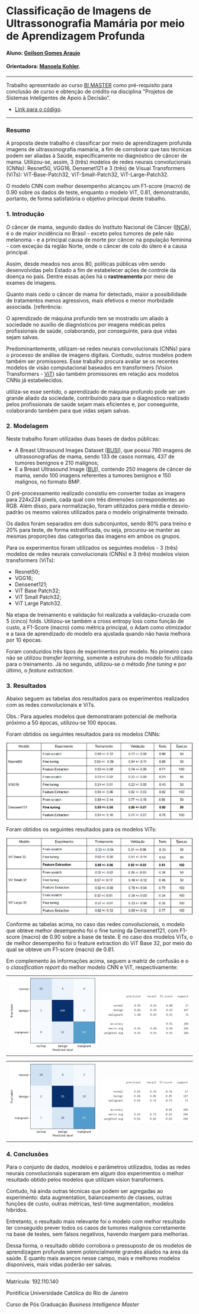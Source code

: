 <!-- antes de enviar a versão final, solicitamos que todos os comentários, colocados para orientação ao aluno, sejam removidos do arquivo -->
# Classificação de Imagens de Ultrassonografia Mamária por meio de Aprendizagem Profunda

#### Aluno: [Geilson Gomes Araujo](https://github.com/Geilson-Araujo)
#### Orientadora: [Manoela Kohler](https://github.com/manoelakohler).


---

Trabalho apresentado ao curso [BI MASTER](https://ica.puc-rio.ai/bimaster/) como pré-requisito para conclusão de curso e obtenção de crédito na disciplina "Projetos de Sistemas Inteligentes de Apoio à Decisão".

<!-- para os links a seguir, caso os arquivos estejam no mesmo repositório que este README, não há necessidade de incluir o link completo: basta incluir o nome do arquivo, com extensão, que o GitHub completa o link corretamente -->
- [Link para o código](https://github.com/Geilson-Araujo/BI-Master_PUC-Rio). <!-- caso não aplicável, remover esta linha -->

---

### Resumo

<!-- trocar o texto abaixo pelo resumo do trabalho, em português -->

A proposta deste trabalho é classificar por meio de aprendizagem profunda imagens de ultrassonografia mamária, a fim de corroborar que tais técnicas podem ser aliadas à Saúde, especificamente no diagnóstico de câncer de mama.
Utilizou-se, assim, 3 (três) modelos de redes neurais convolucionais (CNNs): Resnet50, VGG16, Densenet121 e 3 (três) de Visual Transformers (ViTs): ViT-Base-Patch32, ViT-Small-Patch32, ViT-Large-Patch32.

O modelo CNN com melhor desempenho alcançou um F1-score (macro) de 0.90 sobre os dados de teste, enquanto o modelo ViT, 0.81, demonstrando, portanto, de forma satisfatória o objetivo principal deste trabalho.


### 1. Introdução

O câncer de mama, segundo dados do Instituto Nacional de Câncer ([INCA](www.inca.gob.br/mama)), é o de maior incidência no Brasil - exceto pelos tumores de pele não melanoma - e a principal causa de morte por câncer na população feminina - com exceção da região Norte, onde o câncer de colo do útero é a causa principal.

Assim, desde meados nos anos 80, políticas públicas vêm sendo desenvolvidas pelo Estado a fim de estabelecer ações de controle da doença no país. Dentre essas ações há o __rastreamento__ por meio de exames de imagens.

Quanto mais cedo o câncer de mama for detectado, maior a possibilidade de tratamentos menos agressivos, mais efetivos e menor morbidade associada. [referência: 

O aprendizado de máquina profundo tem se mostrado um aliado à sociedade no auxílio de diagnósticos por imagens médicas pelos profissionais de saúde, colaborando, por conseguinte, para que vidas sejam salvas.

Predominantemente, utilizam-se redes neurais convolucionais (CNNs) para o processo de análise de imagens digitais. Contudo, outros modelos podem também ser promissores. 
Esse trabalho procura avaliar se os recentes modelos de visão computacional baseados em transformers (Vision Transformers - [ViT](https://arxiv.org/abs/2010.11929)) são também promissores em relação aos modelos CNNs já estabelecidos.

utiliza-se esse sentido, o aprendizado de máquina profundo pode ser um grande aliado da sociedade, contribuindo para que o diagnóstico realizado pelos profissionais de saúde sejam mais eficientes e, por conseguinte, colaborando também para que vidas sejam salvas.


### 2. Modelagem

Neste trabalho foram utilizadas duas bases de dados públicas:

* A Breast Ultrasound Images Dataset ([BUSI](https://www.kaggle.com/datasets/aryashah2k/breast-ultrasound-images-dataset)), que possui 780 imagens de ultrassonografias de mama, sendo  133 de casos normais, 437 de tumores benígnos e 210 malignos;
* E a Breast Ultrasound Image ([BUI](https://data.mendeley.com/datasets/wmy84gzngw/1)), contendo 250 imagens de câncer de mama, sendo 100 imagens referentes a tumores benignos e 150 malignos, no formato BMP.

O pré-processamento realizado consistiu em converter todas as imagens para 224x224 pixels, cada qual com três dimensões correspondentes ao RGB. Além disso, para normalização, foram utilizados para média e desvio-padrão os mesmo valores utilizados para o modelo originalmente treinado.

Os dados foram separados em dois subconjuntos, sendo 80% para treino e 20% para teste, de forma estratificada, ou seja, procurou-se manter as mesmas proporções das categorias das  imagens em ambos os grupos.

Para os experimentos foram utilizados os seguintes modelos - 3 (três) modelos de redes neurais convolucionais (CNNs) e 3 (três) modelos vision transformers (ViTs):

* Resnet50;
* VGG16;
* Densenet121;
* ViT Base Patch32;
* ViT Small Patch32;
* ViT Large Patch32.

Na etapa de treinamento e validação foi realizada a validação-cruzada com 5 (cinco) folds. Utilizou-se também a cross entropy loss como função de custo, a F1-Score (macro) como métrica principal, o Adam como otimizador e a taxa de aprendizado do modelo era ajustada quando não havia melhora por 10 épocas.

Foram conduzidos três tipos de experimentos por modelo. No primeiro caso não se utilizou _transfer learning_, somente a estrutura do modelo foi utilizada para o treinamento. Já no segundo, utilizou-se o método _fine tuning_ e por último, o _feature extraction_.


### 3. Resultados

Abaixo seguem as tabelas dos resultados para os experimentos realizados com as redes convolucionais e ViTs.

Obs.: Para aqueles modelos que demonstraram potencial de melhoria próximo a 50 épocas, utilizou-se 100 épocas.

Foram obtidos os seguintes resultados para os modelos CNNs:

![results_cnn](assets/results_cnn.png)

Foram obtidos os seguintes resultados para os modelos ViTs:

![results_vit](assets/results_vit.png)

Conforme as tabelas acima, no caso das redes convolucionais, o modelo que obteve melhor desempenho foi o fine tuning da Densenet121, com F1-score (macro) de 0.90 sobre a base de teste. E no caso dos modelos ViTs, o de melhor desempenho foi o feature extraction do ViT Base 32, por meio do qual se obteve um F1-score (macro) de 0.81.

Em complemento às informações acima, seguem a matriz de confusão e o o _classification report_ do melhor modelo CNN e ViT, respectivamente:

<table><tr>
<td> <img src="assets/confusion_matrix_cnn.png" alt="Drawing" style="width: 500px;"/> </td>
<td> <img src="assets/classification_report_cnn.png" alt="Drawing" style="width: 500px;"/> </td>
</tr></table>

<table><tr>
<td> <img src="assets/confusion_matrix_vit.png" alt="Drawing" style="width: 500px;"/> </td>
<td> <img src="assets/classification_report_vit.png" alt="Drawing" style="width: 500px;"/> </td>
</tr></table>


### 4. Conclusões

Para o conjunto de dados, modelos e parâmetros utilizados, todas as redes neurais convolucionais superaram em algum dos experimentos o melhor resultado obtido pelos modelos que utilizam vision transformers.

Contudo, há ainda outras técnicas que podem ser agregadas ao experimento: data augmentation, balanceamento de classes, outras funções de custo, outras métricas, test-time augmentation, modelos híbridos.

Entretanto, o resultado mais relevante foi o modelo com melhor resultado ter conseguido prever todos os casos de tumores malignos corretamente na base de testes, sem falsos negativos, havendo margem para melhorias.

Dessa forma, o resultado obtido corrobora o pressuposto de os modelos de aprendizagem profunda serem potencialmente grandes aliados na área da saúde. E quanto mais avanços nesse campo, mais e melhores modelos disponíveis, mais vidas poderão ser salvas.


---

Matrícula: 192.110.140

Pontifícia Universidade Católica do Rio de Janeiro

Curso de Pós Graduação *Business Intelligence Master*
